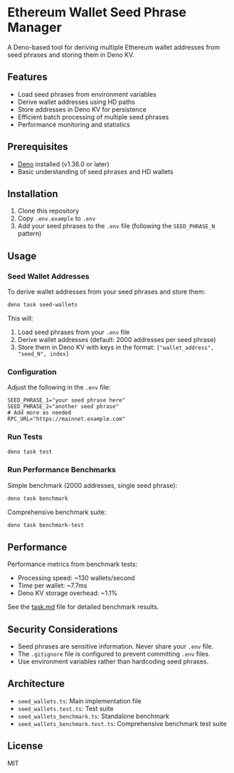 # Ethereum Wallet Seed Phrase Manager

A Deno-based tool for deriving multiple Ethereum wallet addresses from seed phrases and storing them in Deno KV.

## Features

- Load seed phrases from environment variables
- Derive wallet addresses using HD paths
- Store addresses in Deno KV for persistence
- Efficient batch processing of multiple seed phrases
- Performance monitoring and statistics

## Prerequisites

- [Deno](https://deno.com/) installed (v1.36.0 or later)
- Basic understanding of seed phrases and HD wallets

## Installation

1. Clone this repository
2. Copy `.env.example` to `.env`
3. Add your seed phrases to the `.env` file (following the `SEED_PHRASE_N` pattern)

## Usage

### Seed Wallet Addresses

To derive wallet addresses from your seed phrases and store them:

```bash
deno task seed-wallets
```

This will:
1. Load seed phrases from your `.env` file
2. Derive wallet addresses (default: 2000 addresses per seed phrase)
3. Store them in Deno KV with keys in the format: `["wallet_address", "seed_N", index]`

### Configuration

Adjust the following in the `.env` file:

```
SEED_PHRASE_1="your seed phrase here"
SEED_PHRASE_2="another seed phrase"
# Add more as needed
RPC_URL="https://mainnet.example.com"
```

### Run Tests

```bash
deno task test
```

### Run Performance Benchmarks

Simple benchmark (2000 addresses, single seed phrase):
```bash
deno task benchmark
```

Comprehensive benchmark suite:
```bash
deno task benchmark-test
```

## Performance

Performance metrics from benchmark tests:

- Processing speed: ~130 wallets/second
- Time per wallet: ~7.7ms
- Deno KV storage overhead: ~1.1%

See the [task.md](./task.md) file for detailed benchmark results.

## Security Considerations

- Seed phrases are sensitive information. Never share your `.env` file.
- The `.gitignore` file is configured to prevent committing `.env` files.
- Use environment variables rather than hardcoding seed phrases.

## Architecture

- `seed_wallets.ts`: Main implementation file
- `seed_wallets.test.ts`: Test suite
- `seed_wallets_benchmark.ts`: Standalone benchmark
- `seed_wallets_benchmark.test.ts`: Comprehensive benchmark test suite

## License

MIT 